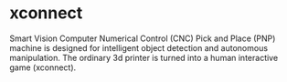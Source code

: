# xconnect
Smart Vision Computer Numerical Control (CNC) Pick and Place (PNP) machine is designed for intelligent object detection and autonomous manipulation. The ordinary 3d printer is turned into a human interactive game (xconnect).
